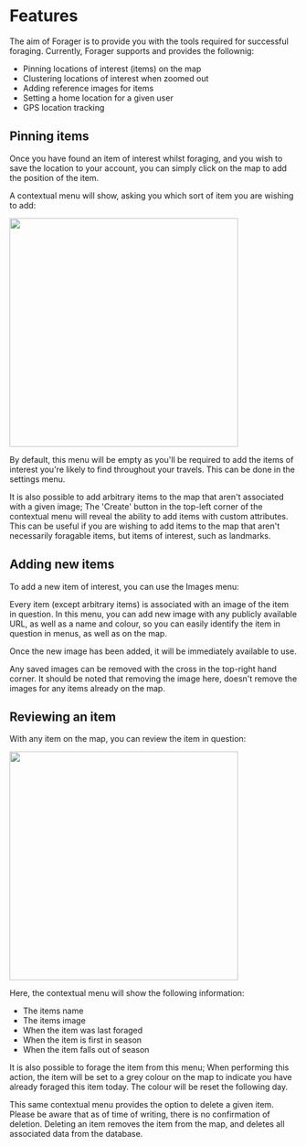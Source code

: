 # Features

The aim of Forager is to provide you with the tools required
for successful foraging. Currently, Forager supports and
provides the follownig:

- Pinning locations of interest (items) on the map
- Clustering locations of interest when zoomed out
- Adding reference images for items
- Setting a home location for a given user
- GPS location tracking

## Pinning items

Once you have found an item of interest whilst foraging,
and you wish to save the location to your account, you can
simply click on the map to add the position of the item.

A contextual menu will show, asking you which sort of item
you are wishing to add:

<div class="custom-image">
    <img src="/add-item.png" width="400" loading="lazy" />
</div>

By default, this menu will be empty as you'll be required
to add the items of interest you're likely to find throughout
your travels. This can be done in the settings menu.

It is also possible to add arbitrary items to the map that
aren't associated with a given image; The 'Create' button
in the top-left corner of the contextual menu will reveal
the ability to add items with custom attributes. This can
be useful if you are wishing to add items to the map that
aren't necessarily foragable items, but items of interest,
such as landmarks. 

## Adding new items

To add a new item of interest, you can use the Images menu:

<!-- ADD UPDATED IMAGE INCLUDING THE CALENDAR COMPONENT -->

Every item (except arbitrary items) is associated with an image of the item in question.
In this menu, you can add new image with any publicly available URL,
as well as a name and colour, so you can easily identify the
item in question in menus, as well as on the map.

Once the new image has been added, it will be immediately available to use.

Any saved images can be removed with the cross in the top-right 
hand corner. It should be noted that removing the image here,
doesn't remove the images for any items already on the map.

## Reviewing an item

With any item on the map, you can review the item in question:

<div class="custom-image">
    <img src="/review-item.png" width="400" loading="lazy" />
</div>

Here, the contextual menu will show the following information:

- The items name
- The items image
- When the item was last foraged
- When the item is first in season
- When the item falls out of season

It is also possible to forage the item from this menu; When 
performing this action, the item will be set to a grey colour on
the map to indicate you have already foraged this item today. The colour
will be reset the following day.

This same contextual menu provides the option to delete a given item.
Please be aware that as of time of writing, there is no confirmation
of deletion. Deleting an item removes the item from the map, and
deletes all associated data from the database.